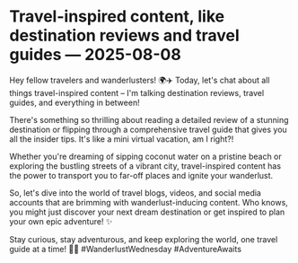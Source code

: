 # Travel-inspired content, like destination reviews and travel guides — 2025-08-08

Hey fellow travelers and wanderlusters! 🌍✈️ Today, let's chat about all things travel-inspired content – I'm talking destination reviews, travel guides, and everything in between! 

There's something so thrilling about reading a detailed review of a stunning destination or flipping through a comprehensive travel guide that gives you all the insider tips. It's like a mini virtual vacation, am I right?!

Whether you're dreaming of sipping coconut water on a pristine beach or exploring the bustling streets of a vibrant city, travel-inspired content has the power to transport you to far-off places and ignite your wanderlust.

So, let's dive into the world of travel blogs, videos, and social media accounts that are brimming with wanderlust-inducing content. Who knows, you might just discover your next dream destination or get inspired to plan your own epic adventure! ✨

Stay curious, stay adventurous, and keep exploring the world, one travel guide at a time! 👣🌟 #WanderlustWednesday #AdventureAwaits